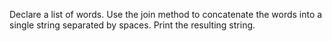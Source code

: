 Declare a list of words.
Use the join method to concatenate the words into a single string separated by spaces.
Print the resulting string.
